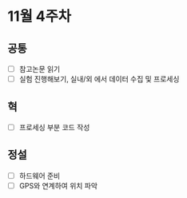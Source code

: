 # 11월 4주차
## 공통
- [ ] 참고논문 읽기
- [ ] 실험 진행해보기, 실내/외 에서 데이터 수집 및 프로세싱
## 혁
- [ ] 프로세싱 부분 코드 작성
## 정설
- [ ] 하드웨어 준비
- [ ] GPS와 연계하여 위치 파악
